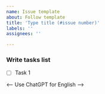 ```yaml
---
name: Issue template
about: Follow template
title: 'Type title (#issue number)'
labels: ''
assignees: ''

---
```


### Write tasks list

- [ ] Task 1

<-- Use ChatGPT for English -->

